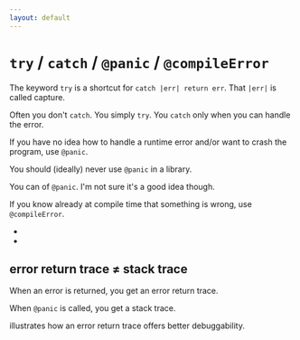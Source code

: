 ```yaml
---
layout: default
---
```


<h1><code class="inline-code">try</code> / <code class="inline-code">catch</code> / <code class="inline-code">@panic</code> / <code class="inline-code">@compileError</code></h1>

<Transform scale="0.85">

The keyword <code class="inline-code">try</code> is a shortcut for <code class="inline-code">catch |err| return err</code>. That <code class="inline-code">|err|</code> is called <span class="color:accent">capture</span>.

Often you don't <code class="inline-code">catch</code>. You simply <code class="inline-code">try</code>. You <code class="inline-code">catch</code> only <span class="color:accent">when you can handle</span> the error.

If you have <span class="color:accent">no idea how to handle</span> a runtime error and/or <span class="color:accent">want to crash</span> the program, use <code class="inline-code">@panic</code>.

You should (ideally) never use <code class="inline-code">@panic</code> in a library.

You can <Anchor href="https://github.com/ziglang/zig/issues/578#issuecomment-349811885" text="override the behavior" /> of <code class="inline-code">@panic</code>. I'm not sure it's a good idea though.

If you know already at <span class="color:accent">compile time</span> that something is wrong, use <code class="inline-code">@compileError</code>.

- <Anchor 
  href="https://youtu.be/TOIYyTacInM" 
  text="Error, panic or unreachable? - Loris Cro" />
- <Anchor 
  href="https://www.huy.rocks/everyday/01-10-2022-zig-handling-errors" 
  text="Zig / Handling errors" />

## error return trace $\neq$ stack trace

When an error is returned, you get an <span class="color:accent">error return trace</span>.

When <code class="inline-code">@panic</code> is called, you get a <span class="color:accent">stack trace</span>.

<Anchor href="https://ziglang.org/documentation/master/#Error-Return-Traces" text="This comparison" /> illustrates how an error return trace offers better debuggability.

</Transform>

<!--
The nodebestpractices repo is clear on the distinction between [operational errors and programmer errors](https://github.com/goldbergyoni/nodebestpractices/blob/master/sections/errorhandling/operationalvsprogrammererror.md).

**Operational errors** refer to situations where you understand what happened and the impact of it – for example, a query to some HTTP service failed due to connection problem. Operational errors are relatively easy to handle.

**Programmer errors (aka bugs)** refer to cases where you have no idea why and sometimes where an error came from. With a programmer error there’s nothing better you can do than to restart gracefully.
-->
